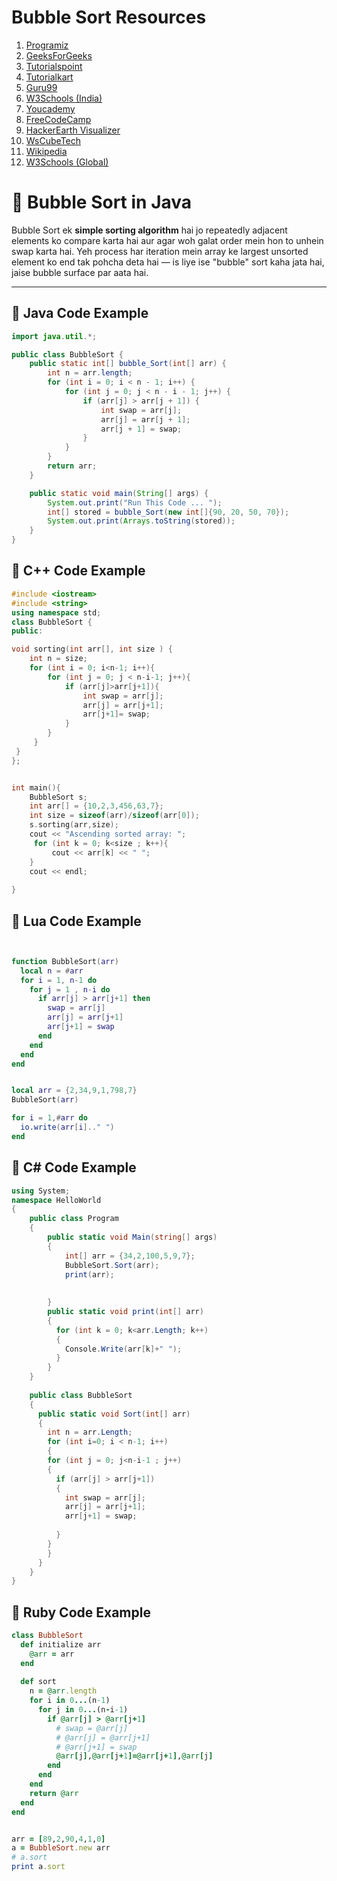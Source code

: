 # Bubble Sort Resources

1. [Programiz](https://www.programiz.com/dsa/bubble-sort#:~:text=Bubble%20sort%20is%20a%20sorting%20algorithm%20that%20compares,array%20move%20to%20the%20end%20in%20each%20iteration.)
2. [GeeksForGeeks](https://www.geeksforgeeks.org/dsa/bubble-sort-algorithm/)
3. [Tutorialspoint](https://www.tutorialspoint.com/data_structures_algorithms/bubble_sort_algorithm.htm)
4. [Tutorialkart](https://www.tutorialkart.com/algorithms/bubble-sort-algorithm/)
5. [Guru99](https://www.guru99.com/bubble-sort.html)
6. [W3Schools (India)](https://www.w3schools.in/data-structures/sorting-techniques/bubble-sort-algorithm)
7. [Youcademy](https://youcademy.org/bubble-sort-step-by-step/)
8. [FreeCodeCamp](https://www.freecodecamp.org/news/bubble-sort-algorithm-in-java-cpp-python-with-example-code/)
9. [HackerEarth Visualizer](https://www.hackerearth.com/practice/algorithms/sorting/bubble-sort/visualize/)
10. [WsCubeTech](https://www.wscubetech.com/resources/dsa/bubble-sort)
11. [Wikipedia](https://en.wikipedia.org/wiki/Bubble_sort)
12. [W3Schools (Global)](https://www.w3schools.com/dsa/dsa_algo_bubblesort.php)

# 🔄 Bubble Sort in Java

Bubble Sort ek **simple sorting algorithm** hai jo repeatedly adjacent elements ko compare karta hai aur agar woh galat order mein hon to unhein swap karta hai. Yeh process har iteration mein array ke largest unsorted element ko end tak pohcha deta hai — is liye ise "bubble" sort kaha jata hai, jaise bubble surface par aata hai.

---

## 📌 Java Code Example

```java
import java.util.*;

public class BubbleSort {
    public static int[] bubble_Sort(int[] arr) {
        int n = arr.length;
        for (int i = 0; i < n - 1; i++) {
            for (int j = 0; j < n - i - 1; j++) {
                if (arr[j] > arr[j + 1]) {
                    int swap = arr[j];
                    arr[j] = arr[j + 1];
                    arr[j + 1] = swap;
                }
            }
        }
        return arr;
    }

    public static void main(String[] args) {
        System.out.print("Run This Code ... ");
        int[] stored = bubble_Sort(new int[]{90, 20, 50, 70});
        System.out.print(Arrays.toString(stored));
    }
}

```
## 📌 C++ Code Example
```C++
#include <iostream>
#include <string>
using namespace std;
class BubbleSort {
public:

void sorting(int arr[], int size ) {
    int n = size;
    for (int i = 0; i<n-1; i++){
        for (int j = 0; j < n-i-1; j++){
            if (arr[j]>arr[j+1]){
                int swap = arr[j];
                arr[j] = arr[j+1];
                arr[j+1]= swap;
            }
        }
     }
 }
};


int main(){
    BubbleSort s;
    int arr[] = {10,2,3,456,63,7};
    int size = sizeof(arr)/sizeof(arr[0]);
    s.sorting(arr,size);
    cout << "Ascending sorted array: ";
     for (int k = 0; k<size ; k++){
         cout << arr[k] << " ";
    }
    cout << endl;
       
}
```
## 📌 Lua Code Example
```Lua


function BubbleSort(arr)
  local n = #arr
  for i = 1, n-1 do
    for j = 1 , n-i do
      if arr[j] > arr[j+1] then
        swap = arr[j]
        arr[j] = arr[j+1]
        arr[j+1] = swap
      end
    end
  end
end


local arr = {2,34,9,1,798,7}
BubbleSort(arr)

for i = 1,#arr do 
  io.write(arr[i].." ")
end
```
## 📌 C# Code Example
```C#
using System;
namespace HelloWorld
{
	public class Program
	{
		public static void Main(string[] args)
		{
			int[] arr = {34,2,100,5,9,7};
			BubbleSort.Sort(arr);
			print(arr);
			 
			
		}
		public static void print(int[] arr)
		{
		  for (int k = 0; k<arr.Length; k++)
		  {
		    Console.Write(arr[k]+" ");
		  }
		}
	}
	
	public class BubbleSort
	{
	  public static void Sort(int[] arr)
	  {
	    int n = arr.Length;
	    for (int i=0; i < n-1; i++)
	    {
	    for (int j = 0; j<n-i-1 ; j++)
	    {
	      if (arr[j] > arr[j+1])
	      {
	        int swap = arr[j];
	        arr[j] = arr[j+1];
	        arr[j+1] = swap;
	        
	      }
	    }
	    }
	  }
	}
}
```
## 📌 Ruby Code Example
```Ruby
class BubbleSort
  def initialize arr
    @arr = arr
  end 
  
  def sort
    n = @arr.length 
    for i in 0...(n-1)
      for j in 0...(n-i-1)
        if @arr[j] > @arr[j+1]
          # swap = @arr[j]
          # @arr[j] = @arr[j+1]
          # @arr[j+1] = swap
          @arr[j],@arr[j+1]=@arr[j+1],@arr[j]
        end
      end
    end
    return @arr
  end
end


arr = [89,2,90,4,1,0]
a = BubbleSort.new arr
# a.sort
print a.sort

